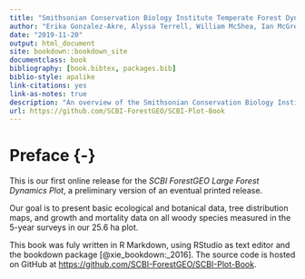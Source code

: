 ```yaml
--- 
title: "Smithsonian Conservation Biology Institute Temperate Forest Dynamics Plot"
author: "Erika Gonzalez-Akre, Alyssa Terrell, William McShea, Ian McGregor, Caroline Kittle, Kristina Anderson-Teixeira"
date: "2019-11-20"
output: html_document
site: bookdown::bookdown_site
documentclass: book
bibliography: [book.bibtex, packages.bib]
biblio-style: apalike
link-citations: yes
link-as-notes: true
description: "An overview of the Smithsonian Conservation Biology Institute's research plot."
url: https://github.com/SCBI-ForestGEO/SCBI-Plot-Book
---
```


# Preface {-}
This is our first online release for the *SCBI ForestGEO Large Forest Dynamics Plot*, a preliminary version of an eventual printed release.  

Our goal is to present basic ecological and botanical data, tree distribution maps, and growth and mortality data on all woody species measured in the 5-year surveys in our 25.6 ha plot.


This book was fuly written in R Markdown, using RStudio as text editor and the bookdown package [@xie_bookdown:_2016]. The source code is hosted on GitHub at https://github.com/SCBI-ForestGEO/SCBI-Plot-Book. 






